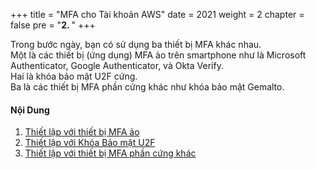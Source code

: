 +++
title = "MFA cho Tài khoản AWS"
date = 2021
weight = 2
chapter = false
pre = "<b>2. </b>"
+++

Trong bước ngày, bạn có sử dụng ba thiết bị MFA khác nhau.  
Một là các thiết bị (ứng dụng) MFA ảo trên smartphone như là Microsoft Authenticator, Google Authenticator, và Okta Verify.  
Hai là khóa bảo mật U2F cứng.  
Ba là các thiết bị MFA phần cứng khác như khóa bảo mật Gemalto.
#### Nội Dung

1. [Thiết lập với thiết bị MFA ảo](1-virtual-mfa-device)
2. [Thiết lập với Khóa Bảo mật U2F](2-u2f-security-key)
3. [Thiết lập với thiết bị MFA phần cứng khác](3-other-hardware-mfa-device)
